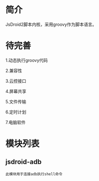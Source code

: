# 简介
JsDroid2脚本内核，采用groovy作为脚本语言。

# 待完善

1.动态执行groovy代码

2.兼容性

3.云控接口

4.屏幕共享

5.文件传输

6.定时计划

7.电脑软件



# 模块列表
## jsdroid-adb
    此模块用于连接adb执行shell命令
